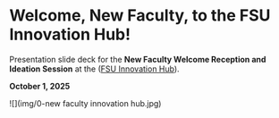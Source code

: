 # Welcome, New Faculty, to the FSU Innovation Hub!

Presentation slide deck for the **New Faculty Welcome Reception and Ideation Session** at the ([FSU Innovation Hub](https://innovation.fsu.edu/)).

**October 1, 2025**

![](img/0-new faculty innovation hub.jpg)
